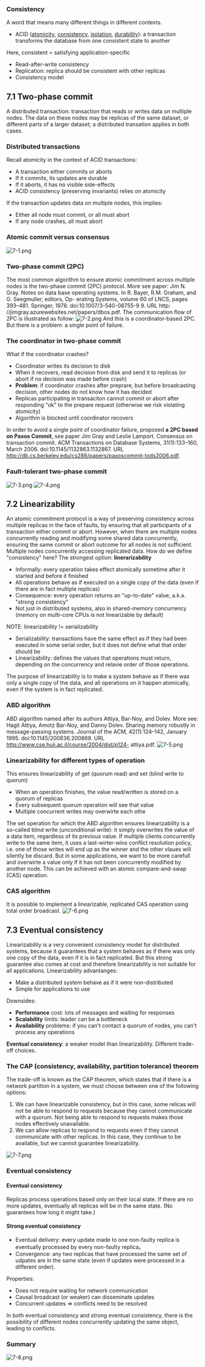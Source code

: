 ### Consistency
A word that means many different things in different contexts.

- ACID ([atomicity](https://en.wikipedia.org/wiki/Atomicity_(database_systems)), [consistency](https://en.wikipedia.org/wiki/Consistency_(database_systems)), [isolation](https://en.wikipedia.org/wiki/Isolation_(database_systems)), [durability](https://en.wikipedia.org/wiki/Durability_(database_systems))): a transaction transforms the database from one consistent state to another

Here, consistent = satisfying application-specific 

- Read-after-write consistency
- Replication: replica should be consistent with other replicas
- Consistency model
## 7.1 Two-phase commit
A distributed transaction: transaction that reads or writes data on multiple nodes. The data on these nodes may be replicas of the same dataset, or different parts of a larger dataset; a distributed transation applies in both cases.
### Distributed transactions
Recall atomicity in the context of ACID transactions:

- A transaction either commits or aborts
- If it commits, its updates are durable
- If it aborts, it has no visible side-effects
- ACID consistency (preserving invariants) relies on atomicity

If the transaction updates data on multiple nodes, this implies:

- Either all node must commit, or all must abort
- If any node crashes, all must abort
### Atomic commit versus consensus
![7-1.png](./images/7-1.png)
### Two-phase commit (2PC)
The most common algorithm to ensure atomic commitment across multiple nodes is the two-phase commit (2PC) protocol. More see paper: Jim N. Gray. Notes on data base operating systems. In R. Bayer, R.M. Graham, and G. Seegmuller, editors, Op- erating Systems, volume 60 of LNCS, pages 393–481. Springer, 1978. doi:10.1007/3-540-08755-9 9. URL http: //jimgray.azurewebsites.net/papers/dbos.pdf.
The communication flow of 2PC is illustrated as follow:
![7-2.png](./images/7-2.png)
And this is a coordinator-based 2PC. But there is a problem: a single point of failure.
### The coordinator in two-phase commit
What if the coordinator crashes?

- Coordinator writes its decision to disk
- When it recovers, read decision from disk and send it to replicas (or abort if no decision was made before crash)
- **Problem**: if coordinator crashes after preprare, but before broadcasting decision, other nodes do not know how it has decided
- Replicas participating in transaciton cannot commit or abort after responding "ok" to the prepare request (otherwise we risk violating atomicity)
- Algorithm is blocked until coordinator recovers

In order to avoid a single point of coordinator failure, proposed **a 2PC based on Paxos Commit**, see paper Jim Gray and Leslie Lamport. Consensus on transaction commit. ACM Transactions on Database Systems, 31(1):133–160, March 2006. doi:10.1145/1132863.1132867. URL http://db.cs.berkeley.edu/cs286/papers/paxoscommit-tods2006.pdf.
### Fault-tolerant two-phase commit
![7-3.png](./images/7-3.png)
![7-4.png](./images/7-4.png)
## 7.2 Linearizability
An atomic commitment protocol is a way of preserving consistency across multiple replicas in the face of faults, by ensuring that all participants of a transaction either commit or abort. However, when there are multiple nodes concurrently reading and modifying some shared data concurrently, ensuring the same commit or abort outcome for all nodes is not sufficient.
Multiple nodes concurrently accessing replicated data.
How do we define "consistency" here?
The strongest option: **linerarizability**

- Informally: every operation takes effect atomically sometime after it started and before it finished
- All operations behave as if executed on a single copy of the data (even if there are in fact multiple replicas)
- Consequence: every operation returns an "up-to-date" value, a.k.a. "strong consistency"
- Not just in distributed systems, also in shared-memory concurrency (memory on multi-core CPUs is not linearizable by default)

NOTE: linearizability != serializability

- Serializability: transactions have the same effect as if they had been executed in some serial order, but it does not define what that order should be
- Linearizability: defines the values that operations must return, depending on the concurrency and relavie order of those operations.

The purpose of linearizability is to make a system behave as if there was only a single copy of the data, and all operations on it happen atomically, even if the system is in fact replicated.
### ABD algorithm
ABD algorithm named after its authors Attiya, Bar-Noy,  and Dolev. More see: Hagit Attiya, Amotz Bar-Noy, and Danny Dolev. Sharing memory robustly in message-passing systems. Journal of the ACM, 42(1):124–142, January 1995. doi:10.1145/200836.200869. URL http://www.cse.huji.ac.il/course/2004/dist/p124- attiya.pdf.
![7-5.png](./images/7-5.png)
### Linearizability for different types of operation
This ensures linearizability of get (quorum read) and set (blind write to quorum)

- When an operation finishes, the value read/written is stored on a quorum of replicas
- Every subsequent quorum operation will see that value
- Multiple concurrent writes may overwirte each othe

The set operation for which the ABD algorithm ensures linearizability is a so-called blind write (unconditional write): it simply overwrites the value of a data item, regardless of its previous value. If multiple clients concurrently write to the same item,  it uses a last-wirter-wins conflict resolution policy, i.e. one of those writes will end up as the winner and the other vlaues will silently be discard.
But in some applications, we want to be more carefull and overwirte a value only if it has not been concurrently modified by another node. This can be achieved with an atomic compare-and-swap (CAS) operation.
### CAS algorithm
It is possible to implement a linearizable, replicated CAS operation using total order broadcast.
![7-6.png](./images/7-6.png)
## 7.3 Eventual consistency
Linearizability is a very convenient consistency model for distributed systems, because it guarantees that a system behaves as if there was only one copy of the data, even if it is in fact replicated.
But this strong guarantee also comes at cost and therefore linearizability is not suitable for all applications.
Linearizability advantanges:

- Make a distributed system behave as if it were non-distributed
- Simple for applications to use

Downsides:

- **Performance** cost: lots of messages and waiting for responses
- **Scalability** limits: leader can be a bottleneck
- **Availability** problems: if you can't contact a quorum of nodes, you can't process any operations

**Eventual consistency**: a weaker model than linearizability. Different trade-off choices.
### The CAP (consistency, availability, partition tolerance) theorem
The trade-off is known as the CAP theorem, which states that if there is a network partition in a system, we must choose between one of the following options:

1. We can have linearizable consistency, but in this case, some relicas will not be able to respond to requests because they cannot communicate with a quorum. Not being able to respond to requests makes those nodes effectively unavailable.
2. We can allow replicas to respond to requests even if they cannot communicate with other replicas. In this case, they continue to be available, but we cannot guarantee linearizability.

![7-7.png](./images/7-7.png)
### Eventual consistency
#### Eventual consistency
Replicas process operations based only on their local state.
If there are no more updates, eventually all replicas will be in the same state. (No guarantees how long it might take.)
#### Strong eventual consistency

- Eventual delivery: every update made to one non-faulty replica is eventually processed by every non-faulty replica。
- Convergence: any two replicas that have processed the same set of udpates are in the same state (even if updates were processed in a different order).

Properties:

- Does not require waiting for network communication
- Causal broadcast (or weaker) can disseminate updates
- Concurrent updates => conflicts need to be resolved

In both eventual consistency and strong eventual consistency, there is the possibility of different nodes concurrently updating the same object, leading to conflicts.
### Summary
![7-8.png](./images/7-8.png)
